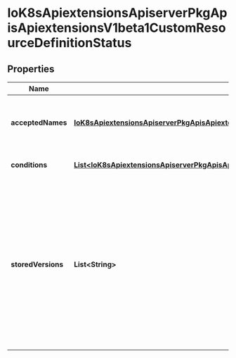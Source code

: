 
# IoK8sApiextensionsApiserverPkgApisApiextensionsV1beta1CustomResourceDefinitionStatus

## Properties
Name | Type | Description | Notes
------------ | ------------- | ------------- | -------------
**acceptedNames** | [**IoK8sApiextensionsApiserverPkgApisApiextensionsV1beta1CustomResourceDefinitionNames**](IoK8sApiextensionsApiserverPkgApisApiextensionsV1beta1CustomResourceDefinitionNames.md) | AcceptedNames are the names that are actually being used to serve discovery They may be different than the names in spec. | 
**conditions** | [**List&lt;IoK8sApiextensionsApiserverPkgApisApiextensionsV1beta1CustomResourceDefinitionCondition&gt;**](IoK8sApiextensionsApiserverPkgApisApiextensionsV1beta1CustomResourceDefinitionCondition.md) | Conditions indicate state for particular aspects of a CustomResourceDefinition | 
**storedVersions** | **List&lt;String&gt;** | StoredVersions are all versions of CustomResources that were ever persisted. Tracking these versions allows a migration path for stored versions in etcd. The field is mutable so the migration controller can first finish a migration to another version (i.e. that no old objects are left in the storage), and then remove the rest of the versions from this list. None of the versions in this list can be removed from the spec.Versions field. | 



